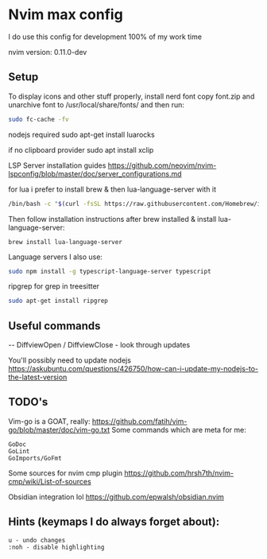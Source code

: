 # Nvim max config
I do use this config for development 100% of my work time

nvim version: 0.11.0-dev

## Setup

To display icons and other stuff properly, install nerd font 
copy font.zip and unarchive font to /usr/local/share/fonts/ 
and then run:
```bash
sudo fc-cache -fv
```

nodejs required
sudo apt-get install luarocks


if no clipboard provider
sudo apt install xclip


LSP Server installation guides 
https://github.com/neovim/nvim-lspconfig/blob/master/doc/server_configurations.md



for lua i prefer to install brew & then lua-language-server with it 
```bash
/bin/bash -c "$(curl -fsSL https://raw.githubusercontent.com/Homebrew/install/HEAD/install.sh)"
```
Then follow installation instructions after brew installed & install lua-language-server:
```
brew install lua-language-server
```

Language servers I also use:
```bash 
sudo npm install -g typescript-language-server typescript 
```


ripgrep for grep in treesitter 
```bash
sudo apt-get install ripgrep
```

## Useful commands 
-- DiffviewOpen / DiffviewClose - look through updates

You'll possibly need to update nodejs 
https://askubuntu.com/questions/426750/how-can-i-update-my-nodejs-to-the-latest-version

## TODO's

Vim-go is a GOAT, really: 
https://github.com/fatih/vim-go/blob/master/doc/vim-go.txt
Some commands which are meta for me:
```
GoDoc 
GoLint 
GoImports/GoFmt 

```


Some sources for nvim cmp plugin
https://github.com/hrsh7th/nvim-cmp/wiki/List-of-sources

Obsidian integration lol
https://github.com/epwalsh/obsidian.nvim

## Hints (keymaps I do always forget about):
```
u - undo changes 
:noh - disable highlighting
```
